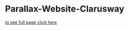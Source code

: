 # Parallax-Website-Clarusway
[to see full page click here](https://maximiliaaan.github.io/Parallax-Website-Clarusway/)
